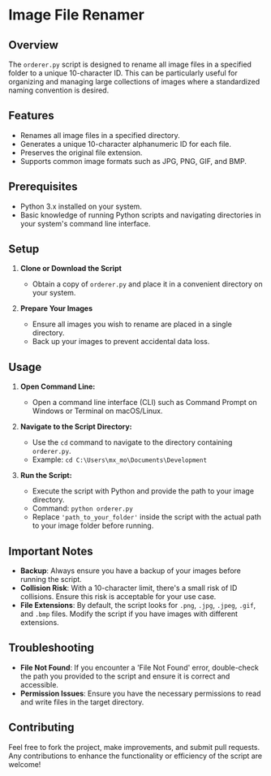 # Image File Renamer

## Overview
The `orderer.py` script is designed to rename all image files in a specified folder to a unique 10-character ID. This can be particularly useful for organizing and managing large collections of images where a standardized naming convention is desired.

## Features
- Renames all image files in a specified directory.
- Generates a unique 10-character alphanumeric ID for each file.
- Preserves the original file extension.
- Supports common image formats such as JPG, PNG, GIF, and BMP.

## Prerequisites
- Python 3.x installed on your system.
- Basic knowledge of running Python scripts and navigating directories in your system's command line interface.

## Setup
1. **Clone or Download the Script**
   - Obtain a copy of `orderer.py` and place it in a convenient directory on your system.

2. **Prepare Your Images**
   - Ensure all images you wish to rename are placed in a single directory.
   - Back up your images to prevent accidental data loss.

## Usage
1. **Open Command Line:**
   - Open a command line interface (CLI) such as Command Prompt on Windows or Terminal on macOS/Linux.

2. **Navigate to the Script Directory:**
   - Use the `cd` command to navigate to the directory containing `orderer.py`.
   - Example: `cd C:\Users\mx_mo\Documents\Development`

3. **Run the Script:**
   - Execute the script with Python and provide the path to your image directory.
   - Command: `python orderer.py`
   - Replace `'path_to_your_folder'` inside the script with the actual path to your image folder before running.

## Important Notes
- **Backup**: Always ensure you have a backup of your images before running the script.
- **Collision Risk**: With a 10-character limit, there's a small risk of ID collisions. Ensure this risk is acceptable for your use case.
- **File Extensions**: By default, the script looks for `.png`, `.jpg`, `.jpeg`, `.gif`, and `.bmp` files. Modify the script if you have images with different extensions.

## Troubleshooting
- **File Not Found**: If you encounter a 'File Not Found' error, double-check the path you provided to the script and ensure it is correct and accessible.
- **Permission Issues**: Ensure you have the necessary permissions to read and write files in the target directory.

## Contributing
Feel free to fork the project, make improvements, and submit pull requests. Any contributions to enhance the functionality or efficiency of the script are welcome!
